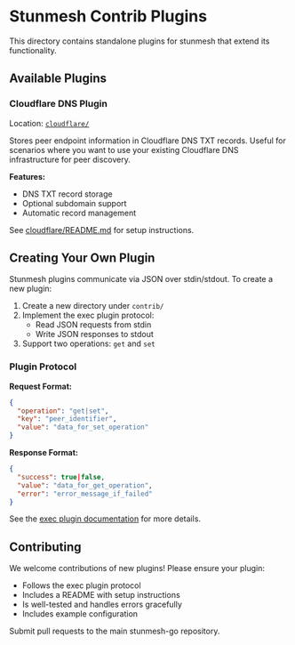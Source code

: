 # Stunmesh Contrib Plugins

This directory contains standalone plugins for stunmesh that extend its functionality.

## Available Plugins

### Cloudflare DNS Plugin

Location: [`cloudflare/`](cloudflare/)

Stores peer endpoint information in Cloudflare DNS TXT records. Useful for scenarios where you want to use your existing Cloudflare DNS infrastructure for peer discovery.

**Features:**
- DNS TXT record storage
- Optional subdomain support
- Automatic record management

See [cloudflare/README.md](cloudflare/README.md) for setup instructions.

## Creating Your Own Plugin

Stunmesh plugins communicate via JSON over stdin/stdout. To create a new plugin:

1. Create a new directory under `contrib/`
2. Implement the exec plugin protocol:
   - Read JSON requests from stdin
   - Write JSON responses to stdout
3. Support two operations: `get` and `set`

### Plugin Protocol

**Request Format:**
```json
{
  "operation": "get|set",
  "key": "peer_identifier",
  "value": "data_for_set_operation"
}
```

**Response Format:**
```json
{
  "success": true|false,
  "value": "data_for_get_operation",
  "error": "error_message_if_failed"
}
```

See the [exec plugin documentation](../README.md) for more details.

## Contributing

We welcome contributions of new plugins! Please ensure your plugin:

- Follows the exec plugin protocol
- Includes a README with setup instructions
- Is well-tested and handles errors gracefully
- Includes example configuration

Submit pull requests to the main stunmesh-go repository.
